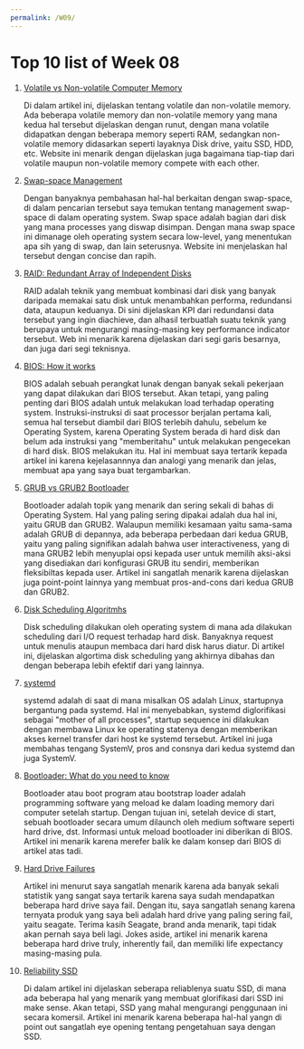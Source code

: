 ```yaml
---
permalink: /W09/
---
```


# Top 10 list of Week 08

1. [Volatile vs Non-volatile Computer Memory](https://courses.lumenlearning.com/collegesuccess2x48x115/chapter/volatile-and-non-volatile-computer-memory-session-6/)
    
    Di dalam artikel ini, dijelaskan tentang volatile dan non-volatile memory. Ada beberapa volatile memory dan non-volatile memory yang mana kedua hal tersebut
    dijelaskan dengan runut, dengan mana volatile didapatkan dengan beberapa memory seperti RAM, sedangkan non-volatile memory didasarkan seperti layaknya Disk drive,
    yaitu SSD, HDD, etc. Website ini menarik dengan dijelaskan juga bagaimana tiap-tiap dari volatile maupun non-volatile memory compete with each other.
    
2. [Swap-space Management](https://www.geeksforgeeks.org/swap-space-management-in-operating-system/)
    
    Dengan banyaknya pembahasan hal-hal berkaitan dengan swap-space, di dalam pencarian tersebut saya temukan tentang management swap-space di dalam operating 
    system. Swap space adalah bagian dari disk yang mana processes yang diswap disimpan. Dengan mana swap space ini dimanage oleh operating system secara low-level,
    yang menentukan apa sih yang di swap, dan lain seterusnya. Website ini menjelaskan hal tersebut dengan concise dan rapih.

3. [RAID: Redundant Array of Independent Disks](https://www.geeksforgeeks.org/raid-redundant-arrays-of-independent-disks/)
    
    RAID adalah teknik yang membuat kombinasi dari disk yang banyak daripada memakai satu disk untuk menambahkan performa, redundansi data, ataupun keduanya. Di
    sini dijelaskan KPI dari redundansi data tersebut yang ingin diachieve, dan alhasil terbuatlah suatu teknik yang berupaya untuk mengurangi masing-masing 
    key performance indicator tersebut. Web ini menarik karena dijelaskan dari segi garis besarnya, dan juga dari segi teknisnya.
    
4. [BIOS: How it works](https://computer.howstuffworks.com/bios1.htm)
    
    BIOS adalah sebuah perangkat lunak dengan banyak sekali pekerjaan yang dapat dilakukan dari BIOS tersebut. Akan tetapi, yang paling penting dari BIOS adalah 
    untuk melakukan load terhadap operating system. Instruksi-instruksi di saat processor berjalan pertama kali, semua hal tersebut diambil dari BIOS terlebih
    dahulu, sebelum ke Operating System, karena Operating System berada di hard disk dan belum ada instruksi yang "memberitahu" untuk melakukan pengecekan di
    hard disk. BIOS melakukan itu. Hal ini membuat saya tertarik kepada artikel ini karena kejelasannnya dan analogi yang menarik dan jelas, membuat apa
    yang saya buat tergambarkan.

5. [GRUB vs GRUB2 Bootloader](https://linoxide.com/best-difference-between-linux-grub-and-grub2-bootloader/)
    
    Bootloader adalah topik yang menarik dan sering sekali di bahas di Operating System. Hal yang paling sering dipakai adalah dua hal ini, yaitu GRUB dan GRUB2.
    Walaupun memiliki kesamaan yaitu sama-sama adalah GRUB di depannya, ada beberapa perbedaan dari kedua GRUB, yaitu yang paling signifikan adalah bahwa user
    interactiveness, yang di mana GRUB2 lebih menyuplai opsi kepada user untuk memilih aksi-aksi yang disediakan dari konfigurasi GRUB itu sendiri, memberikan
    fleksibiltas kepada user. Artikel ini sangatlah menarik karena dijelaskan juga point-point lainnya yang membuat pros-and-cons dari kedua GRUB dan GRUB2.
    
6. [Disk Scheduling Algoritmhs](https://www.geeksforgeeks.org/disk-scheduling-algorithms/)

    Disk scheduling dilakukan oleh operating system di mana ada dilakukan scheduling dari I/O request terhadap hard disk. Banyaknya request untuk
    menulis ataupun membaca dari hard disk harus diatur. Di artikel ini, dijelaskan algortima disk scheduling yang akhirnya dibahas dan dengan beberapa lebih
    efektif dari yang lainnya.

7. [systemd](https://opensource.com/article/20/4/systemd)
    
    systemd adalah di saat di mana misalkan OS adalah Linux, startupnya bergantung pada systemd. Hal ini menyebabkan, systemd diglorifikasi sebagai "mother of
    all processes",  startup sequence ini dilakukan dengan membawa Linux ke operating statenya dengan memberikan akses kernel transfer dari host ke systemd tersebut.
    Artikel ini juga membahas tengang SystemV, pros and consnya dari kedua systemd dan juga SystemV.
    
8. [Bootloader: What do you need to know](https://www.ionos.com/digitalguide/server/configuration/what-is-a-bootloader/)
    
    Bootloader atau boot program atau bootstrap loader adalah programming software yang meload ke dalam loading memory dari computer setelah startup. Dengan
    tujuan ini, setelah device di start, sebuah bootloader secara umum dilaunch oleh medium software seperti hard drive, dst. Informasi untuk meload bootloader ini 
    diberikan di BIOS. Artikel ini menarik karena merefer balik ke dalam konsep dari BIOS di artikel atas tadi.

9. [Hard Drive Failures](https://www.backblaze.com/blog/backblaze-hard-drive-stats-q2-2020/)
    
    Artikel ini menurut saya sangatlah menarik karena ada banyak sekali statistik yang sangat saya tertarik karena saya sudah mendapatkan beberapa hard drive saya 
    fail. Dengan itu, saya sangatlah senang karena ternyata produk yang saya beli adalah hard drive yang paling sering fail, yaitu seagate. Terima kasih Seagate, 
    brand anda menarik, tapi tidak akan pernah saya beli lagi. Jokes aside, artikel ini menarik karena beberapa hard drive truly, inherently fail, dan memiliki
    life expectancy masing-masing pula.
    
10. [Reliability SSD](https://www.backblaze.com/blog/how-reliable-are-ssds/)

    Di dalam artikel ini dijelaskan seberapa reliablenya suatu SSD, di mana ada beberapa hal yang menarik yang membuat glorifikasi dari SSD ini make sense. Akan 
    tetapi, SSD yang mahal mengurangi penggunaan ini secara komersil. Artikel ini menarik karena beberapa hal-hal yangn di point out sangatlah eye opening tentang 
    pengetahuan saya dengan SSD.

